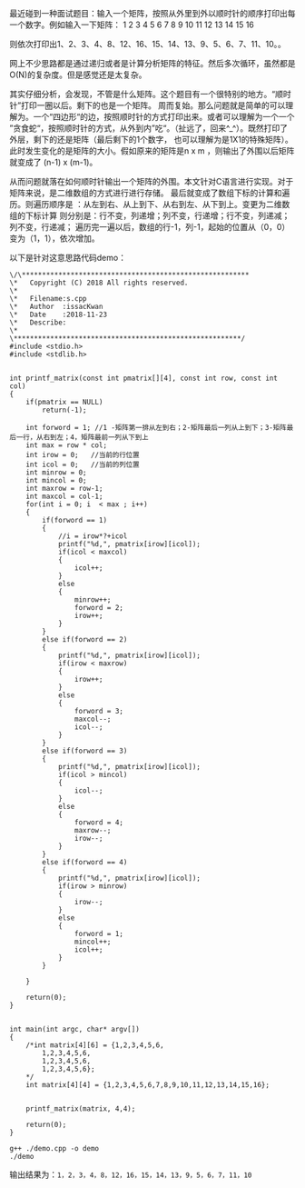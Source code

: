 最近碰到一种面试题目：输入一个矩阵，按照从外里到外以顺时针的顺序打印出每一个数字。例如输入一下矩阵：
1    2    3    4
5    6    7    8
9   10   11   12
13  14   15   16

则依次打印出1、2、3、4、8、12、16、15、14、13、9、5、6、7、11、10。。

网上不少思路都是通过递归或者是计算分析矩阵的特征。然后多次循环，虽然都是O(N)的复杂度。但是感觉还是太复杂。

其实仔细分析，会发现，不管是什么矩阵。这个题目有一个很特别的地方。“顺时针”打印一圈以后。剩下的也是一个矩阵。
周而复始。那么问题就是简单的可以理解为。一个“四边形“的边，按照顺时针的方式打印出来。或者可以理解为一个一个
”贪食蛇“，按照顺时针的方式，从外到内”吃“。（扯远了，回来^_^）。既然打印了外层，剩下的还是矩阵（最后剩下的1个数字，
也可以理解为是1X1的特殊矩阵）。此时发生变化的是矩阵的大小。假如原来的矩阵是n x m ，则输出了外围以后矩阵就变成了
(n-1) x (m-1)。

从而问题就落在如何顺时针输出一个矩阵的外围。本文针对C语言进行实现。对于矩阵来说，是二维数组的方式进行进行存储。
最后就变成了数组下标的计算和遍历。则遍历顺序是 ：从左到右、从上到下、从右到左、从下到上。变更为二维数组的下标计算
则分别是：行不变，列递增；列不变，行递增；行不变，列递减；列不变，行递减；
遍历完一遍以后，数组的行-1，列-1，起始的位置从（0，0） 变为（1，1），依次增加。

以下是针对这意思路代码demo：

```
\/\********************************************************
\*   Copyright (C) 2018 All rights reserved.
\*   
\*   Filename:s.cpp
\*   Author  :issacKwan
\*   Date    :2018-11-23
\*   Describe:
\*
\********************************************************/
#include <stdio.h>
#include <stdlib.h>


int printf_matrix(const int pmatrix[][4], const int row, const int col)
{
	if(pmatrix == NULL)
		return(-1);

	int forword = 1; //1 -矩阵第一排从左到右；2-矩阵最后一列从上到下；3-矩阵最后一行，从右到左；4，矩阵最前一列从下到上
	int max = row * col;
	int irow = 0;	//当前的行位置
	int icol = 0;	//当前的列位置
	int minrow = 0;
	int mincol = 0;
	int maxrow = row-1;
	int maxcol = col-1;
	for(int i = 0; i  < max ; i++)
	{
		if(forword == 1)
		{
			//i = irow*?+icol
			printf("%d,", pmatrix[irow][icol]);
			if(icol < maxcol)
			{
				icol++;
			}
			else
			{
				minrow++;
				forword = 2;
				irow++;
			}
		}
		else if(forword == 2)
		{
			printf("%d,", pmatrix[irow][icol]);
			if(irow < maxrow)
			{
				irow++;
			}
			else
			{
				forword = 3;
				maxcol--;
				icol--;
			}
		}
		else if(forword == 3)
		{
			printf("%d,", pmatrix[irow][icol]);
			if(icol > mincol)
			{
				icol--;
			}
			else
			{
				forword = 4;
				maxrow--;
				irow--;
			}
		}
		else if(forword == 4)
		{
			printf("%d,", pmatrix[irow][icol]);
			if(irow > minrow)
			{
				irow--;
			}
			else
			{
				forword = 1;
				mincol++;
				icol++;
			}
		}

	}

	return(0);
}


int main(int argc, char* argv[])
{
	/*int matrix[4][6] = {1,2,3,4,5,6,
		1,2,3,4,5,6,
		1,2,3,4,5,6,
		1,2,3,4,5,6};
	*/
	int matrix[4][4] = {1,2,3,4,5,6,7,8,9,10,11,12,13,14,15,16};


	printf_matrix(matrix, 4,4);

	return(0);
}

```

```
g++ ./demo.cpp -o demo
./demo
```

输出结果为：```1，2，3，4，8，12，16，15，14，13，9，5，6，7，11，10```
